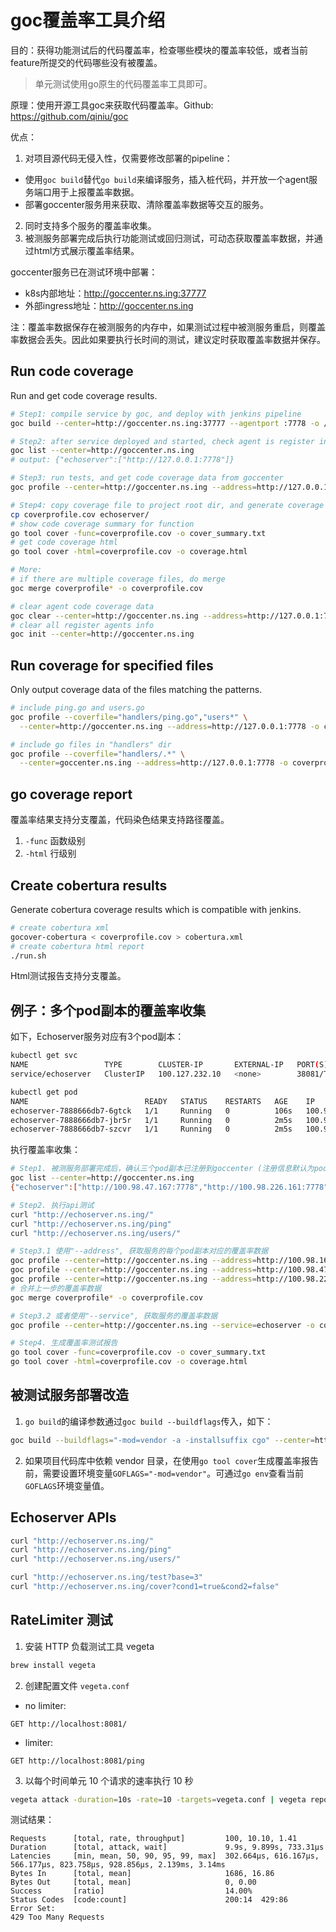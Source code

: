 # goc覆盖率工具介绍

目的：获得功能测试后的代码覆盖率，检查哪些模块的覆盖率较低，或者当前feature所提交的代码哪些没有被覆盖。

> 单元测试使用go原生的代码覆盖率工具即可。

原理：使用开源工具goc来获取代码覆盖率。Github: <https://github.com/qiniu/goc>

优点：

1. 对项目源代码无侵入性，仅需要修改部署的pipeline：
  - 使用`goc build`替代`go build`来编译服务，插入桩代码，并开放一个agent服务端口用于上报覆盖率数据。
  - 部署goccenter服务用来获取、清除覆盖率数据等交互的服务。
2. 同时支持多个服务的覆盖率收集。
3. 被测服务部署完成后执行功能测试或回归测试，可动态获取覆盖率数据，并通过html方式展示覆盖率结果。

goccenter服务已在测试环境中部署：

- k8s内部地址：<http://goccenter.ns.ing:37777>
- 外部ingress地址：<http://goccenter.ns.ing>

注：覆盖率数据保存在被测服务的内存中，如果测试过程中被测服务重启，则覆盖率数据会丢失。因此如果要执行长时间的测试，建议定时获取覆盖率数据并保存。

## Run code coverage

Run and get code coverage results.

```sh
# Step1: compile service by goc, and deploy with jenkins pipeline
goc build --center=http://goccenter.ns.ing:37777 --agentport :7778 -o /app/echoserver

# Step2: after service deployed and started, check agent is register in goccenter
goc list --center=http://goccenter.ns.ing
# output: {"echoserver":["http://127.0.0.1:7778"]}

# Step3: run tests, and get code coverage data from goccenter
goc profile --center=http://goccenter.ns.ing --address=http://127.0.0.1:7778 -o coverprofile.cov

# Step4: copy coverage file to project root dir, and generate coverage report
cp coverprofile.cov echoserver/
# show code coverage summary for function
go tool cover -func=coverprofile.cov -o cover_summary.txt
# get code coverage html
go tool cover -html=coverprofile.cov -o coverage.html

# More:
# if there are multiple coverage files, do merge
goc merge coverprofile* -o coverprofile.cov

# clear agent code coverage data
goc clear --center=http://goccenter.ns.ing --address=http://127.0.0.1:7778
# clear all register agents info
goc init --center=http://goccenter.ns.ing
```

## Run coverage for specified files

Only output coverage data of the files matching the patterns.

```sh
# include ping.go and users.go
goc profile --coverfile="handlers/ping.go","users*" \
  --center=http://goccenter.ns.ing --address=http://127.0.0.1:7778 -o coverprofile.cov

# include go files in "handlers" dir
goc profile --coverfile="handlers/.*" \
  --center=goccenter.ns.ing --address=http://127.0.0.1:7778 -o coverprofile.cov
```

## go coverage report

覆盖率结果支持分支覆盖，代码染色结果支持路径覆盖。

1. `-func` 函数级别
2. `-html` 行级别

## Create cobertura results

Generate cobertura coverage results which is compatible with jenkins.

```sh
# create cobertura xml
gocover-cobertura < coverprofile.cov > cobertura.xml
# create cobertura html report
./run.sh
```

Html测试报告支持分支覆盖。

## 例子：多个pod副本的覆盖率收集

如下，Echoserver服务对应有3个pod副本：

```sh
kubectl get svc
NAME                 TYPE        CLUSTER-IP       EXTERNAL-IP   PORT(S)     AGE
service/echoserver   ClusterIP   100.127.232.10   <none>        38081/TCP   2m27s

kubectl get pod
NAME                          READY   STATUS    RESTARTS   AGE    IP               NODE     NOMINATED NODE   READINESS GATES
echoserver-7888666db7-6gtck   1/1     Running   0          106s   100.98.163.50    node14   <none>           <none>
echoserver-7888666db7-jbr5r   1/1     Running   0          2m5s   100.98.47.167    node23   <none>           <none>
echoserver-7888666db7-szcvr   1/1     Running   0          2m5s   100.98.226.161   node22   <none>           <none>
```

执行覆盖率收集：

```sh
# Step1. 被测服务部署完成后，确认三个pod副本已注册到goccenter (注册信息默认为pod ip+port)
goc list --center=http://goccenter.ns.ing
{"echoserver":["http://100.98.47.167:7778","http://100.98.226.161:7778","http://100.98.163.50:7778"]}

# Step2. 执行api测试
curl "http://echoserver.ns.ing/"
curl "http://echoserver.ns.ing/ping"
curl "http://echoserver.ns.ing/users/"

# Step3.1 使用"--address", 获取服务的每个pod副本对应的覆盖率数据
goc profile --center=http://goccenter.ns.ing --address=http://100.98.163.50:7778 -o coverprofile1.cov
goc profile --center=http://goccenter.ns.ing --address=http://100.98.47.167:7778 -o coverprofile2.cov
goc profile --center=http://goccenter.ns.ing --address=http://100.98.226.161:7778 -o coverprofile3.cov
# 合并上一步的覆盖率数据
goc merge coverprofile* -o coverprofile.cov

# Step3.2 或者使用"--service", 获取服务的覆盖率数据
goc profile --center=http://goccenter.ns.ing --service=echoserver -o coverprofile.cov

# Step4. 生成覆盖率测试报告
go tool cover -func=coverprofile.cov -o cover_summary.txt
go tool cover -html=coverprofile.cov -o coverage.html
```

## 被测试服务部署改造

1. `go build`的编译参数通过`goc build --buildflags`传入，如下：

```sh
goc build --buildflags="-mod=vendor -a -installsuffix cgo" --center=http://goccenter.ns.ing:37777 --agentport :7778 .
```

2. 如果项目代码库中依赖 vendor 目录，在使用`go tool cover`生成覆盖率报告前，需要设置环境变量`GOFLAGS="-mod=vendor"`。可通过`go env`查看当前`GOFLAGS`环境变量值。

## Echoserver APIs

```sh
curl "http://echoserver.ns.ing/"
curl "http://echoserver.ns.ing/ping"
curl "http://echoserver.ns.ing/users/"

curl "http://echoserver.ns.ing/test?base=3"
curl "http://echoserver.ns.ing/cover?cond1=true&cond2=false"
```

## RateLimiter 测试

1. 安装  HTTP 负载测试工具 vegeta

```sh
brew install vegeta
```

2. 创建配置文件 `vegeta.conf`

- no limiter:

```text
GET http://localhost:8081/
```

- limiter:

```text
GET http://localhost:8081/ping
```

3. 以每个时间单元 10 个请求的速率执行 10 秒

```sh
vegeta attack -duration=10s -rate=10 -targets=vegeta.conf | vegeta report
```

测试结果：

```text
Requests      [total, rate, throughput]         100, 10.10, 1.41
Duration      [total, attack, wait]             9.9s, 9.899s, 733.31µs
Latencies     [min, mean, 50, 90, 95, 99, max]  302.664µs, 616.167µs, 566.177µs, 823.758µs, 928.856µs, 2.139ms, 3.14ms
Bytes In      [total, mean]                     1686, 16.86
Bytes Out     [total, mean]                     0, 0.00
Success       [ratio]                           14.00%
Status Codes  [code:count]                      200:14  429:86
Error Set:
429 Too Many Requests
```


